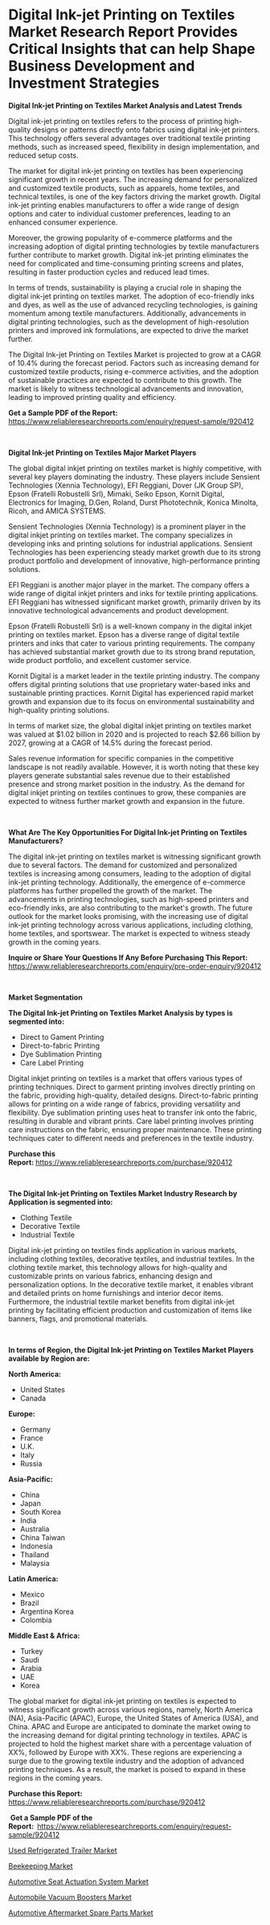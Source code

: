 <p><h1>Digital Ink-jet Printing on Textiles Market Research Report Provides Critical Insights that can help Shape Business Development and Investment Strategies</h1></p><p><strong>Digital Ink-jet Printing on Textiles Market Analysis and Latest Trends</strong></p>
<p><p>Digital ink-jet printing on textiles refers to the process of printing high-quality designs or patterns directly onto fabrics using digital ink-jet printers. This technology offers several advantages over traditional textile printing methods, such as increased speed, flexibility in design implementation, and reduced setup costs.</p><p>The market for digital ink-jet printing on textiles has been experiencing significant growth in recent years. The increasing demand for personalized and customized textile products, such as apparels, home textiles, and technical textiles, is one of the key factors driving the market growth. Digital ink-jet printing enables manufacturers to offer a wide range of design options and cater to individual customer preferences, leading to an enhanced consumer experience.</p><p>Moreover, the growing popularity of e-commerce platforms and the increasing adoption of digital printing technologies by textile manufacturers further contribute to market growth. Digital ink-jet printing eliminates the need for complicated and time-consuming printing screens and plates, resulting in faster production cycles and reduced lead times.</p><p>In terms of trends, sustainability is playing a crucial role in shaping the digital ink-jet printing on textiles market. The adoption of eco-friendly inks and dyes, as well as the use of advanced recycling technologies, is gaining momentum among textile manufacturers. Additionally, advancements in digital printing technologies, such as the development of high-resolution printers and improved ink formulations, are expected to drive the market further.</p><p>The Digital Ink-jet Printing on Textiles Market is projected to grow at a CAGR of 10.4% during the forecast period. Factors such as increasing demand for customized textile products, rising e-commerce activities, and the adoption of sustainable practices are expected to contribute to this growth. The market is likely to witness technological advancements and innovation, leading to improved printing quality and efficiency.</p></p>
<p><strong>Get a Sample PDF of the Report:&nbsp;</strong> <a href="https://www.reliableresearchreports.com/enquiry/request-sample/920412">https://www.reliableresearchreports.com/enquiry/request-sample/920412</a></p>
<p>&nbsp;</p>
<p><strong>Digital Ink-jet Printing on Textiles Major Market Players</strong></p>
<p><p>The global digital inkjet printing on textiles market is highly competitive, with several key players dominating the industry. These players include Sensient Technologies (Xennia Technology), EFI Reggiani, Dover (JK Group SP), Epson (Fratelli Robustelli Srl), Mimaki, Seiko Epson, Kornit Digital, Electronics for Imaging, D.Gen, Roland, Durst Phototechnik, Konica Minolta, Ricoh, and AMICA SYSTEMS.</p><p>Sensient Technologies (Xennia Technology) is a prominent player in the digital inkjet printing on textiles market. The company specializes in developing inks and printing solutions for industrial applications. Sensient Technologies has been experiencing steady market growth due to its strong product portfolio and development of innovative, high-performance printing solutions.</p><p>EFI Reggiani is another major player in the market. The company offers a wide range of digital inkjet printers and inks for textile printing applications. EFI Reggiani has witnessed significant market growth, primarily driven by its innovative technological advancements and product development.</p><p>Epson (Fratelli Robustelli Srl) is a well-known company in the digital inkjet printing on textiles market. Epson has a diverse range of digital textile printers and inks that cater to various printing requirements. The company has achieved substantial market growth due to its strong brand reputation, wide product portfolio, and excellent customer service.</p><p>Kornit Digital is a market leader in the textile printing industry. The company offers digital printing solutions that use proprietary water-based inks and sustainable printing practices. Kornit Digital has experienced rapid market growth and expansion due to its focus on environmental sustainability and high-quality printing solutions.</p><p>In terms of market size, the global digital inkjet printing on textiles market was valued at $1.02 billion in 2020 and is projected to reach $2.66 billion by 2027, growing at a CAGR of 14.5% during the forecast period.</p><p>Sales revenue information for specific companies in the competitive landscape is not readily available. However, it is worth noting that these key players generate substantial sales revenue due to their established presence and strong market position in the industry. As the demand for digital inkjet printing on textiles continues to grow, these companies are expected to witness further market growth and expansion in the future.</p></p>
<p>&nbsp;</p>
<p><strong>What Are The Key Opportunities For Digital Ink-jet Printing on Textiles Manufacturers?</strong></p>
<p><p>The digital ink-jet printing on textiles market is witnessing significant growth due to several factors. The demand for customized and personalized textiles is increasing among consumers, leading to the adoption of digital ink-jet printing technology. Additionally, the emergence of e-commerce platforms has further propelled the growth of the market. The advancements in printing technologies, such as high-speed printers and eco-friendly inks, are also contributing to the market's growth. The future outlook for the market looks promising, with the increasing use of digital ink-jet printing technology across various applications, including clothing, home textiles, and sportswear. The market is expected to witness steady growth in the coming years.</p></p>
<p><strong>Inquire or Share Your Questions If Any Before Purchasing This Report:</strong> <a href="https://www.reliableresearchreports.com/enquiry/pre-order-enquiry/920412">https://www.reliableresearchreports.com/enquiry/pre-order-enquiry/920412</a></p>
<p>&nbsp;</p>
<p><strong>Market Segmentation</strong></p>
<p><strong>The Digital Ink-jet Printing on Textiles Market Analysis by types is segmented into:</strong></p>
<p><ul><li>Direct to Gament Printing</li><li>Direct-to-fabric Printing</li><li>Dye Sublimation Printing</li><li>Care Label Printing</li></ul></p>
<p><p>Digital inkjet printing on textiles is a market that offers various types of printing techniques. Direct to garment printing involves directly printing on the fabric, providing high-quality, detailed designs. Direct-to-fabric printing allows for printing on a wide range of fabrics, providing versatility and flexibility. Dye sublimation printing uses heat to transfer ink onto the fabric, resulting in durable and vibrant prints. Care label printing involves printing care instructions on the fabric, ensuring proper maintenance. These printing techniques cater to different needs and preferences in the textile industry.</p></p>
<p><strong>Purchase this Report:&nbsp;</strong><a href="https://www.reliableresearchreports.com/purchase/920412">https://www.reliableresearchreports.com/purchase/920412</a></p>
<p>&nbsp;</p>
<p><strong>The Digital Ink-jet Printing on Textiles Market Industry Research by Application is segmented into:</strong></p>
<p><ul><li>Clothing Textile</li><li>Decorative Textile</li><li>Industrial Textile</li></ul></p>
<p><p>Digital ink-jet printing on textiles finds application in various markets, including clothing textiles, decorative textiles, and industrial textiles. In the clothing textile market, this technology allows for high-quality and customizable prints on various fabrics, enhancing design and personalization options. In the decorative textile market, it enables vibrant and detailed prints on home furnishings and interior decor items. Furthermore, the industrial textile market benefits from digital ink-jet printing by facilitating efficient production and customization of items like banners, flags, and promotional materials.</p></p>
<p>&nbsp;</p>
<p><strong>In terms of Region, the Digital Ink-jet Printing on Textiles Market Players available by Region are:</strong></p>
<p>
    <p> <strong> North America: </strong>
        <ul>
            <li>United States</li>
            <li>Canada</li>
        </ul>
        </p> 
    <p> <strong> Europe: </strong>
        <ul>
            <li>Germany</li>
            <li>France</li>
            <li>U.K.</li>
            <li>Italy</li>
            <li>Russia</li>
        </ul>
        </p> 
    <p> <strong> Asia-Pacific: </strong>
        <ul>
            <li>China</li>
            <li>Japan</li>
            <li>South Korea</li>
            <li>India</li>
            <li>Australia</li>
            <li>China Taiwan</li>
            <li>Indonesia</li>
            <li>Thailand</li>
            <li>Malaysia</li>
        </ul>
        </p> 
    <p> <strong> Latin America: </strong>
        <ul>
            <li>Mexico</li>
            <li>Brazil</li>
            <li>Argentina Korea</li>
            <li>Colombia</li>
        </ul>
        </p> 
    <p> <strong> Middle East & Africa: </strong>
        <ul>
            <li>Turkey</li>
            <li>Saudi</li>
            <li>Arabia</li>
            <li>UAE</li>
            <li>Korea</li>
        </ul>
    </p>
    </p>
<p><p>The global market for digital ink-jet printing on textiles is expected to witness significant growth across various regions, namely, North America (NA), Asia-Pacific (APAC), Europe, the United States of America (USA), and China. APAC and Europe are anticipated to dominate the market owing to the increasing demand for digital printing technology in textiles. APAC is projected to hold the highest market share with a percentage valuation of XX%, followed by Europe with XX%. These regions are experiencing a surge due to the growing textile industry and the adoption of advanced printing techniques. As a result, the market is poised to expand in these regions in the coming years.</p></p>
<p><strong>Purchase this Report: </strong><a href="https://www.reliableresearchreports.com/purchase/920412">https://www.reliableresearchreports.com/purchase/920412</a></p>
<p>&nbsp;<strong>Get a Sample PDF of the Report:&nbsp;&nbsp;</strong><a href="https://www.reliableresearchreports.com/enquiry/request-sample/920412">https://www.reliableresearchreports.com/enquiry/request-sample/920412</a></p>
<p><strong></strong></p>
<p><p><a href="https://github.com/indrystar/Market-Research-Report-List-1/blob/main/used-refrigerated-trailer-market.md">Used Refrigerated Trailer Market</a></p><p><a href="https://github.com/juniordelafrance/Market-Research-Report-List-1/blob/main/beekeeping-market.md">Beekeeping Market</a></p><p><a href="https://medium.com/@zoerees777/automotive-seat-actuation-system-market-competitive-analysis-market-trends-and-forecast-to-2031-d8d97ec65727">Automotive Seat Actuation System Market</a></p><p><a href="https://medium.com/@zoerees777/automobile-vacuum-boosters-market-size-cagr-trends-2024-2030-426f40f02044">Automobile Vacuum Boosters Market</a></p><p><a href="https://medium.com/@zoerees777/automotive-aftermarket-spare-parts-market-trends-forecast-and-competitive-analysis-to-2031-09d0dc228c21">Automotive Aftermarket Spare Parts Market</a></p></p>